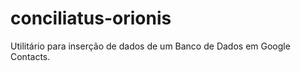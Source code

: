 conciliatus-orionis
===================

Utilitário para inserção de dados de um Banco de Dados em Google Contacts.
